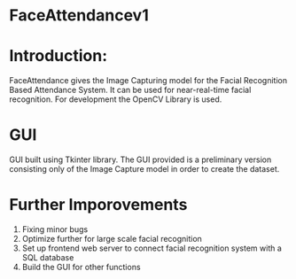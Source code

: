 # FaceAttendancev1

# Introduction:
FaceAttendance gives the Image Capturing model for the Facial Recognition Based Attendance System. It can be used for near-real-time facial recognition. For development the OpenCV Library is used. 

# GUI
GUI built using Tkinter library. The GUI provided is a preliminary version consisting only of the Image Capture model in order to create the dataset. 

# Further Imporovements
1. Fixing minor bugs
2. Optimize further for large scale facial recognition
3. Set up frontend web server to connect facial recognition system with a SQL database
4. Build the GUI for other functions
